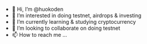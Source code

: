 - 👋 Hi, I’m @huokoden
- 👀 I’m interested in doing testnet, airdrops & investing
- 🌱 I’m currently learning & studying cryptocurrency 
- 💞️ I’m looking to collaborate on doing testnet 
- 📫 How to reach me ...

<!---
huokoden/huokoden is a ✨ special ✨ repository because its `README.md` (this file) appears on your GitHub profile.
You can click the Preview link to take a look at your changes.
--->

